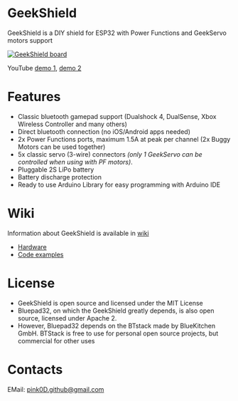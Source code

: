 # GeekShield
GeekShield is a DIY shield for ESP32 with Power Functions and GeekServo motors support

[![GeekShield board](https://i.postimg.cc/nsvQcyZ2/IMG-9978-thumb.jpg)](https://postimg.cc/nsvQcyZ2)

YouTube [demo 1](https://www.youtube.com/watch?v=nqUzDYmt8Ac), [demo 2](https://www.youtube.com/watch?v=292cAnSWLGk)

# Features
- Classic bluetooth gamepad support (Dualshock 4, DualSense, Xbox Wireless Controller and many others)
- Direct bluetooth connection (no iOS/Android apps needed)
- 2x Power Functions ports, maximum 1.5A at peak per channel (2x Buggy Motors can be used together)
- 5x classic servo (3-wire) connectors *(only 1 GeekServo can be controlled when using with PF motors)*. 
- Pluggable 2S LiPo battery
- Battery discharge protection
- Ready to use Arduino Library for easy programming with Arduino IDE

# Wiki

Information about GeekShield is available in [wiki](https://github.com/pink0D/GeekShield/wiki)
- [Hardware](https://github.com/pink0D/GeekShield/wiki/Making-the-GeekShield)
- [Code examples](https://github.com/pink0D/GeekShield/blob/main/examples/BasicControllers/BasicControllers.ino)

# License
- GeekShield is open source and licensed under the MIT License
- Bluepad32, on which the GeekShield greatly depends, is also open source, licensed under Apache 2.
- However, Bluepad32 depends on the BTstack made by BlueKitchen GmbH. BTStack is free to use for personal open source projects, but commercial for other uses

# Contacts
EMail: [pink0D.github@gmail.com](mailto:pink0d.github@gmail.com)
